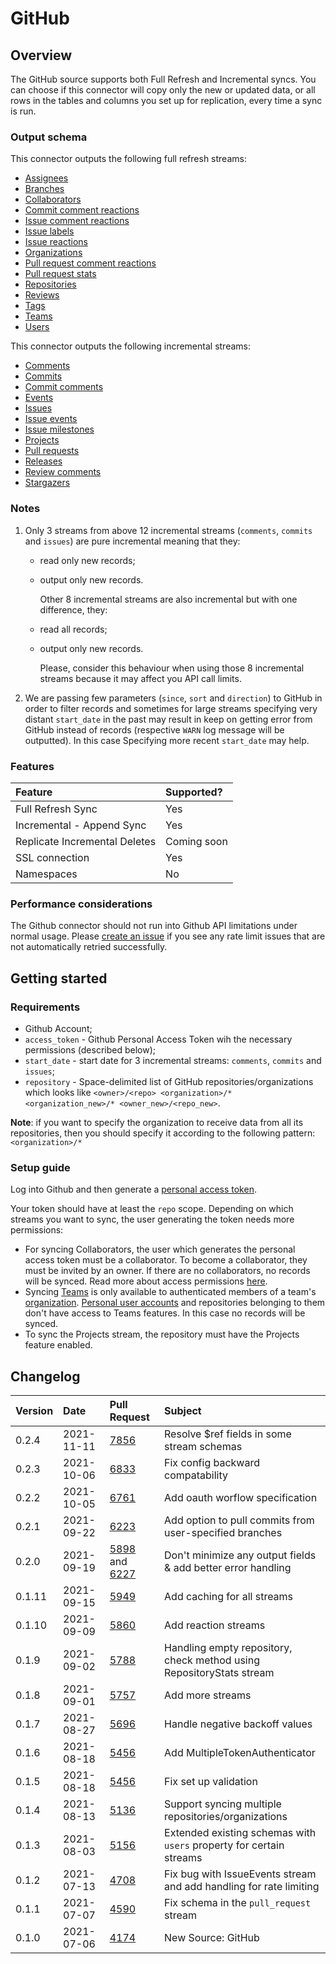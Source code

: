 # GitHub

## Overview

The GitHub source supports both Full Refresh and Incremental syncs. You can choose if this connector will copy only the new or updated data, or all rows in the tables and columns you set up for replication, every time a sync is run.

### Output schema

This connector outputs the following full refresh streams:

* [Assignees](https://docs.github.com/en/rest/reference/issues#list-assignees)
* [Branches](https://docs.github.com/en/rest/reference/repos#list-branches)
* [Collaborators](https://docs.github.com/en/rest/reference/repos#list-repository-collaborators)
* [Commit comment reactions](https://docs.github.com/en/rest/reference/reactions#list-reactions-for-a-commit-comment)
* [Issue comment reactions](https://docs.github.com/en/rest/reference/reactions#list-reactions-for-an-issue-comment)
* [Issue labels](https://docs.github.com/en/free-pro-team@latest/rest/reference/issues#list-labels-for-a-repository)
* [Issue reactions](https://docs.github.com/en/rest/reference/reactions#list-reactions-for-an-issue)
* [Organizations](https://docs.github.com/en/rest/reference/orgs#get-an-organization)
* [Pull request comment reactions](https://docs.github.com/en/rest/reference/reactions#list-reactions-for-a-pull-request-review-comment)
* [Pull request stats](https://docs.github.com/en/rest/reference/pulls#get-a-pull-request)
* [Repositories](https://docs.github.com/en/rest/reference/repos#list-organization-repositories)
* [Reviews](https://docs.github.com/en/rest/reference/pulls#list-reviews-for-a-pull-request)
* [Tags](https://docs.github.com/en/rest/reference/repos#list-repository-tags)
* [Teams](https://docs.github.com/en/rest/reference/teams#list-teams)
* [Users](https://docs.github.com/en/rest/reference/orgs#list-organization-members)

This connector outputs the following incremental streams:

* [Comments](https://docs.github.com/en/rest/reference/issues#list-issue-comments-for-a-repository)
* [Commits](https://docs.github.com/en/rest/reference/repos#list-commits)
* [Commit comments](https://docs.github.com/en/rest/reference/repos#list-commit-comments-for-a-repository)
* [Events](https://docs.github.com/en/rest/reference/activity#list-repository-events)
* [Issues](https://docs.github.com/en/rest/reference/issues#list-repository-issues)
* [Issue events](https://docs.github.com/en/rest/reference/issues#list-issue-events-for-a-repository)
* [Issue milestones](https://docs.github.com/en/rest/reference/issues#list-milestones)
* [Projects](https://docs.github.com/en/rest/reference/projects#list-repository-projects)
* [Pull requests](https://docs.github.com/en/rest/reference/pulls#list-pull-requests)
* [Releases](https://docs.github.com/en/rest/reference/repos#list-releases)
* [Review comments](https://docs.github.com/en/rest/reference/pulls#list-review-comments-in-a-repository)
* [Stargazers](https://docs.github.com/en/rest/reference/activity#list-stargazers)

### Notes

1. Only 3 streams from above 12 incremental streams \(`comments`, `commits` and `issues`\) are pure incremental meaning that they:
   * read only new records;
   * output only new records.

     Other 8 incremental streams are also incremental but with one difference, they:

   * read all records;
   * output only new records.

     Please, consider this behaviour when using those 8 incremental streams because it may affect you API call limits.
2. We are passing few parameters \(`since`, `sort` and `direction`\) to GitHub in order to filter records and sometimes for large streams specifying very distant `start_date` in the past may result in keep on getting error from GitHub instead of records \(respective `WARN` log message will be outputted\). In this case Specifying more recent `start_date` may help.

### Features

| Feature | Supported? |
| :--- | :--- |
| Full Refresh Sync | Yes |
| Incremental - Append Sync | Yes |
| Replicate Incremental Deletes | Coming soon |
| SSL connection | Yes |
| Namespaces | No |

### Performance considerations

The Github connector should not run into Github API limitations under normal usage. Please [create an issue](https://github.com/airbytehq/airbyte/issues) if you see any rate limit issues that are not automatically retried successfully.

## Getting started

### Requirements

* Github Account;
* `access_token` - Github Personal Access Token wih the necessary permissions \(described below\);
* `start_date` - start date for 3 incremental streams: `comments`, `commits` and `issues`;
* `repository` - Space-delimited list of GitHub repositories/organizations which looks like `<owner>/<repo> <organization>/* <organization_new>/* <owner_new>/<repo_new>`.

**Note**: if you want to specify the organization to receive data from all its repositories, then you should specify it according to the following pattern: `<organization>/*`

### Setup guide

Log into Github and then generate a [personal access token](https://github.com/settings/tokens).

Your token should have at least the `repo` scope. Depending on which streams you want to sync, the user generating the token needs more permissions:

* For syncing Collaborators, the user which generates the personal access token must be a collaborator. To become a collaborator, they must be invited by an owner. If there are no collaborators, no records will be synced. Read more about access permissions [here](https://docs.github.com/en/free-pro-team@latest/github/getting-started-with-github/access-permissions-on-github).
* Syncing [Teams](https://docs.github.com/en/free-pro-team@latest/github/setting-up-and-managing-organizations-and-teams/about-teams) is only available to authenticated members of a team's [organization](https://docs.github.com/en/free-pro-team@latest/rest/reference/orgs). [Personal user accounts](https://docs.github.com/en/free-pro-team@latest/github/getting-started-with-github/types-of-github-accounts) and repositories belonging to them don't have access to Teams features. In this case no records will be synced.
* To sync the Projects stream, the repository must have the Projects feature enabled.

## Changelog

| Version | Date | Pull Request | Subject |
| :--- | :--- | :--- | :--- |
| 0.2.4 | 2021-11-11 | [7856](https://github.com/airbytehq/airbyte/pull/7856) | Resolve $ref fields in some stream schemas |
| 0.2.3 | 2021-10-06 | [6833](https://github.com/airbytehq/airbyte/pull/6833) | Fix config backward compatability |
| 0.2.2 | 2021-10-05 | [6761](https://github.com/airbytehq/airbyte/pull/6761) | Add oauth worflow specification |
| 0.2.1 | 2021-09-22 | [6223](https://github.com/airbytehq/airbyte/pull/6223) | Add option to pull commits from user-specified branches |
| 0.2.0 | 2021-09-19 | [5898](https://github.com/airbytehq/airbyte/pull/5898) and [6227](https://github.com/airbytehq/airbyte/pull/6227) | Don't minimize any output fields & add better error handling |
| 0.1.11 | 2021-09-15 | [5949](https://github.com/airbytehq/airbyte/pull/5949) | Add caching for all streams |
| 0.1.10 | 2021-09-09 | [5860](https://github.com/airbytehq/airbyte/pull/5860) | Add reaction streams |
| 0.1.9 | 2021-09-02 | [5788](https://github.com/airbytehq/airbyte/pull/5788) | Handling empty repository, check method using RepositoryStats stream |
| 0.1.8 | 2021-09-01 | [5757](https://github.com/airbytehq/airbyte/pull/5757) | Add more streams |
| 0.1.7 | 2021-08-27 | [5696](https://github.com/airbytehq/airbyte/pull/5696) | Handle negative backoff values |
| 0.1.6 | 2021-08-18 | [5456](https://github.com/airbytehq/airbyte/pull/5223) | Add MultipleTokenAuthenticator |
| 0.1.5 | 2021-08-18 | [5456](https://github.com/airbytehq/airbyte/pull/5456) | Fix set up validation |
| 0.1.4 | 2021-08-13 | [5136](https://github.com/airbytehq/airbyte/pull/5136) | Support syncing multiple repositories/organizations |
| 0.1.3 | 2021-08-03 | [5156](https://github.com/airbytehq/airbyte/pull/5156) | Extended existing schemas with `users` property for certain streams |
| 0.1.2 | 2021-07-13 | [4708](https://github.com/airbytehq/airbyte/pull/4708) | Fix bug with IssueEvents stream and add handling for rate limiting |
| 0.1.1 | 2021-07-07 | [4590](https://github.com/airbytehq/airbyte/pull/4590) | Fix schema in the `pull_request` stream |
| 0.1.0 | 2021-07-06 | [4174](https://github.com/airbytehq/airbyte/pull/4174) | New Source: GitHub |

